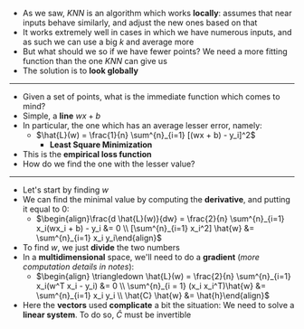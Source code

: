 + As we saw, $KNN$ is an algorithm which works **locally**: assumes that near inputs behave similarly, and adjust the new ones based on that
+ It works extremely well in cases in which we have numerous inputs, and as such we can use a big $k$ and average more
+ But what should we so if we have fewer points? We need a more fitting function than the one $KNN$ can give us
+ The solution is to **look globally**
---
+ Given a set of points, what is the immediate function which comes to mind?
+ Simple, a **line** $wx + b$
+ In particular, the one which has an average lesser error, namely:
	+ $\hat{L}(w) = \frac{1}{n} \sum^{n}_{i=1} [(wx + b) - y_i]^2$
		+ **Least Square Minimization**
+ This is the **empirical loss function**
+ How do we find the one with the lesser value?
---
+  Let's start by finding $w$
+ We can find the minimal value by computing the **derivative**, and putting it equal to 0:
	+ $\begin{align}\frac{d \hat{L}(w)}{dw} = \frac{2}{n} \sum^{n}_{i=1} x_i(wx_i + b) - y_i &= 0 \\ [\sum^{n}_{i=1} x_i^2] \hat{w} &= \sum^{n}_{i=1} x_i y_i\end{align}$
+ To find $w$, we just **divide** the two numbers
+ In a **multidimensional** space, we'll need to do a **gradient** (*more computation details in notes*):
	+ $\begin{align} \triangledown \hat{L}(w) = \frac{2}{n} \sum^{n}_{i=1} x_i(w^T x_i - y_i) &= 0 \\ \sum^{n}_{i = 1} (x_i x_i^T)\hat{w} &= \sum^{n}_{i=1} x_i y_i \\ \hat{C} \hat{w} &= \hat{h}\end{align}$
+ Here the **vectors** used **complicate** a bit the situation: We need to solve a **linear system**. To do so, $\hat{C}$ must be invertible
